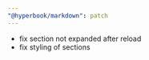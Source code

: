 ```yaml
---
"@hyperbook/markdown": patch
---
```


- fix section not expanded after reload
- fix styling of sections
